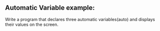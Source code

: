 ## Automatic Variable example:

Write a program that declares three automatic variables(auto) and displays their values on the screen.
